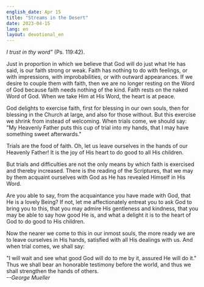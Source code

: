 ```yaml
---
english_date: Apr 15
title: "Streams in the Desert"
date: 2023-04-15
lang: en
layout: devotional_en
---
```





<p><em>I trust in thy word"</em> (Ps. 119:42).

</p>

<p>Just in proportion in which we believe that God will do just what He has said, is our faith strong or weak. Faith has nothing to do with feelings, or with impressions, with improbabilities, or with outward appearances. If we desire to couple them with faith, then we are no longer resting on the Word of God because faith needs nothing of the kind. Faith rests on the naked Word of God. When we take Him at His Word, the heart is at peace.

</p>

<p>

</p>

<p>God delights to exercise faith, first for blessing in our own souls, then for blessing in the Church at large, and also for those without. But this exercise we shrink from instead of welcoming. When trials come, we should say: "My Heavenly Father puts this cup of trial into my hands, that I may have something sweet afterwards."

</p>

<p>

</p>

<p>Trials are the food of faith. Oh, let us leave ourselves in the hands of our Heavenly Father! It is the joy of His heart to do good to all His children.

</p>

<p>

</p>

<p>But trials and difficulties are not the only means by which faith is exercised and thereby increased. There is the reading of the Scriptures, that we may by them acquaint ourselves with God as He has revealed Himself in His Word.

</p>

<p>

</p>

<p>Are you able to say, from the acquaintance you have made with God, that He is a lovely Being? If not, let me affectionately entreat you to ask God to bring you to this, that you may admire His gentleness and kindness, that you may be able to say how good He is, and what a delight it is to the heart of God to do good to His children.

</p>

<p>

</p>

<p>Now the nearer we come to this in our inmost souls, the more ready we are to leave ourselves in His hands, satisfied with all His dealings with us. And when trial comes, we shall say:

</p>

<p>

</p>

<p>"I will wait and see what good God will do to me by it, assured He will do it." Thus we shall bear an honorable testimony before the world, and thus we shall strengthen the hands of others.<br/> <em>--George Mueller</em>

</p>

<p></p>
